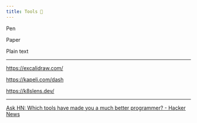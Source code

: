 ```yaml
---
title: Tools 🔨
--- 
```


Pen 

Paper 

Plain text 

---

<https://excalidraw.com/>

<https://kapeli.com/dash>

<https://k8slens.dev/>

---

[Ask HN: Which tools have made you a much better programmer? - Hacker News](https://news.ycombinator.com/item?id=23468193)